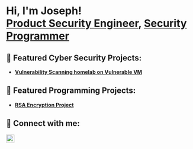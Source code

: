 <h1>Hi, I'm Joseph! <br/><a href="https://www.linkedin.com/in/joseph-v-ramos/">Product Security Engineer</a>, <a href="https://github.com/JoeyKenobi">Security Programmer</a> 

<h2>🔭 Featured Cyber Security Projects:</h2>

- <b>[Vulnerability Scanning homelab on Vulnerable VM](https://github.com/JoeyKenobi/Vulnerability-Scanning-Homelab-with-Nessus)</b>

<h2>🌱 Featured Programming Projects:</h2>
  
- <b>[RSA Encryption Project](https://github.com/JoeyKenobi/RSA-Encryption-Project/tree/master)</b> 
  
<h2> 🤳 Connect with me:</h2>

[<img align="left" alt="JoshMadakor | LinkedIn" width="22px" src="https://cdn.jsdelivr.net/npm/simple-icons@v3/icons/linkedin.svg" />][linkedin]

[linkedin]: https://linkedin.com/in/joshmadakor
